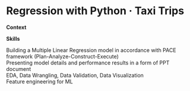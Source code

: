 # Regression with Python · Taxi Trips

**Context**

**Skills**

Building a Multiple Linear Regression model in accordance with PACE framework (Plan-Analyze-Construct-Execute)  
Presenting model details and performance results in a form of PPT document  
EDA, Data Wrangling, Data Validation, Data Visualization  
Feature engineering for ML  
